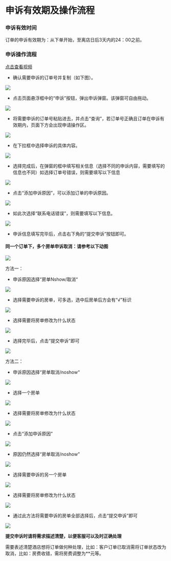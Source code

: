 # 申诉有效期及操作流程

### 申诉有效时间

订单的申诉有效期为：从下单开始，至离店日后3天内的24：00之前。

### 申诉操作流程

[点击查看视频](https://crs-pms-vidio.oss-cn-beijing.aliyuncs.com/%E6%8F%90%E4%BA%A4%E7%94%B3%E8%AF%89.mp4)

* 确认需要申诉的订单号并复制（如下图）。

![](../../../.gitbook/assets/image%20%28594%29.png)

* 点击页面悬浮框中的“申诉”按钮，弹出申诉弹窗。该弹窗可自由拖动。

![](../../../.gitbook/assets/image%20%28445%29.png)

* 将需要申诉的订单号粘贴进去，并点击“查询”，若订单号正确且订单在申诉有效期内，页面下方会出现申请操作区。

![](../../../.gitbook/assets/image%20%28604%29.png)

* 在下拉框中选择申诉的具体内容。

![](../../../.gitbook/assets/image%20%28325%29.png)

* 选择完成后，在弹窗的框中填写相关信息（选择不同的申诉内容，需要填写的信息也不同）如选择订单号错误，则需要填写以下信息

![](../../../.gitbook/assets/image%20%28485%29.png)

* 点击“添加申诉原因”，可以添加订单的申诉原因。

![](../../../.gitbook/assets/image%20%2837%29.png)

* 如此次选择“联系电话错误”，则需要填写以下信息。

![](../../../.gitbook/assets/image%20%28252%29.png)

* 申诉信息填写完毕后，点击右下角的“提交申诉”按钮即可。

#### 同一个订单下，多个房单申诉取消：请参考以下动图

![](../../../.gitbook/assets/tong-yi-ding-dan-duo-fang-dan-shen-su%20%281%29.gif)

方法一：

* 申诉原因选择“房单Nshow/取消“

![](../../../.gitbook/assets/image%20%2887%29.png)

* 选择需要申诉的房单，可多选，选中后房单后方会有“√”标识

![](../../../.gitbook/assets/image%20%28574%29.png)

* 选择需要将房单修改为什么状态

![](../../../.gitbook/assets/image%20%28114%29.png)

* 选择完毕后，点击“提交申诉”即可

![](../../../.gitbook/assets/image%20%28421%29.png)

方法二：

* 申诉原因选择“房单取消/noshow“

![](../../../.gitbook/assets/image%20%2887%29.png)

* 选择一个房单

![](../../../.gitbook/assets/image%20%28619%29.png)

* 选择需要将房单修改为什么状态

![](../../../.gitbook/assets/image%20%28114%29.png)

* 点击“添加申诉原因”

![](../../../.gitbook/assets/image%20%28398%29.png)

* 原因仍然选择“房单取消/noshow”

![](../../../.gitbook/assets/image%20%28708%29.png)

* 选择需要申诉的另一个房单

![](../../../.gitbook/assets/image%20%28220%29.png)

* 选择需要将房单修改为什么状态

![](../../../.gitbook/assets/image%20%28869%29.png)

* 通过此方法将需要申诉的房单全部选择后，点击“提交申诉”即可

![](../../../.gitbook/assets/image%20%28586%29.png)



**提交申诉时请将需求描述清楚，以便客服可以及时正确处理**

需要表述清楚酒店想将订单做何种处理，比如：客户订单已取消需将订单状态改为取消，比如：房费收错，需将房费调整为\*\*元等。

